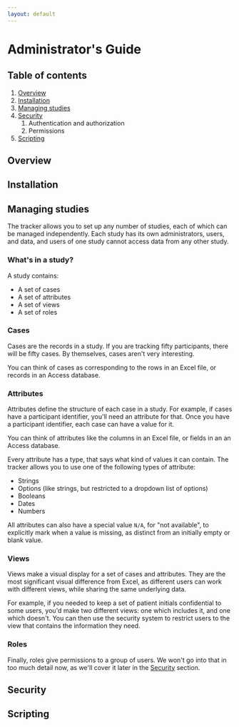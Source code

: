 ```yaml
---
layout: default
---
```


# Administrator's Guide

## Table of contents

1. [Overview](#overview)
2. [Installation](#installation)
2. [Managing studies](#studies)
3. [Security](#security)
    1. Authentication and authorization
    2. Permissions
4. [Scripting](#scripting)


## <a name="overview"></a> Overview

## <a name="installation"></a> Installation

## <a name="studies"></a> Managing studies

The tracker allows you to set up any number of studies, each of which can be
managed independently. Each study has its own administrators, users, and data,
and users of one study cannot access data from any other study.

### What's in a study?

A study contains:

* A set of cases
* A set of attributes
* A set of views
* A set of roles

### Cases

Cases are the records in a study. If you are tracking fifty participants,
there will be fifty cases. By themselves, cases aren't very interesting.

You can think of cases as corresponding to the rows in an Excel file, or
records in an Access database.

### Attributes

Attributes define the structure of each case in a study. For example, if cases
have a participant identifier, you'll need an attribute for that. Once you have
a participant identifier, each case can have a value for it.

You can think of attributes like the columns in an Excel file, or fields in an
an Access database.

Every attribute has a type, that says what kind of values it can contain.
The tracker allows you to use one of the following types of attribute:

* Strings
* Options (like strings, but restricted to a dropdown list of options)
* Booleans
* Dates
* Numbers

All attributes can also have a special value `N/A`, for "not available", to
explicitly mark when a value is missing, as distinct from an initially empty
or blank value.

### Views

Views make a visual display for a set of cases and attributes. They are the
most significant visual difference from Excel, as different users can work
with different views, while sharing the same underlying data.

For example, if you needed to keep a set of patient initials confidential to
some users, you'd make two different views: one which includes it, and one
which doesn't. You can then use the security system to restrict users to
the view that contains the information they need.

### Roles

Finally, roles give permissions to a group of users. We won't go into
that in too much detail now, as we'll cover it later in the [Security](#security)
section.

## <a name="security"></a> Security

## <a name="scripting"></a> Scripting
